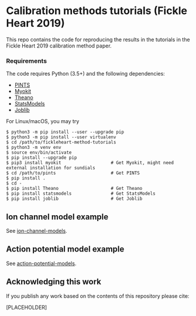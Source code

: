 # Calibration methods tutorials (Fickle Heart 2019)

This repo contains the code for reproducing the results in the tutorials in the Fickle Heart 2019 calibration method paper. 

### Requirements

The code requires Python (3.5+) and the following dependencies:
- [PINTS](https://github.com/pints-team/pints#installing-pints)
- [Myokit](http://myokit.org/install/)
- [Theano](http://deeplearning.net/software/theano/install.html)
- [StatsModels](https://www.statsmodels.org/stable/install.html)
- [Joblib](https://joblib.readthedocs.io/en/latest/installing.html)

For Linux/macOS, you may try
```console
$ python3 -m pip install --user --upgrade pip
$ python3 -m pip install --user virtualenv
$ cd /path/to/fickleheart-method-tutorials
$ python3 -m venv env
$ source env/bin/activate
$ pip install --upgrade pip
$ pip3 install myokit                   # Get Myokit, might need external installation for sundials
$ cd /path/to/pints                     # Get PINTS
$ pip install .
$ cd -
$ pip install Theano                    # Get Theano
$ pip install statsmodels               # Get StatsModels
$ pip install joblib                    # Get Joblib
```


## Ion channel model example

See [ion-channel-models](./ion-channel-models).


## Action potential model example

See [action-potential-models](./action-potential-models).


## Acknowledging this work

If you publish any work based on the contents of this repository please cite:

[PLACEHOLDER]
